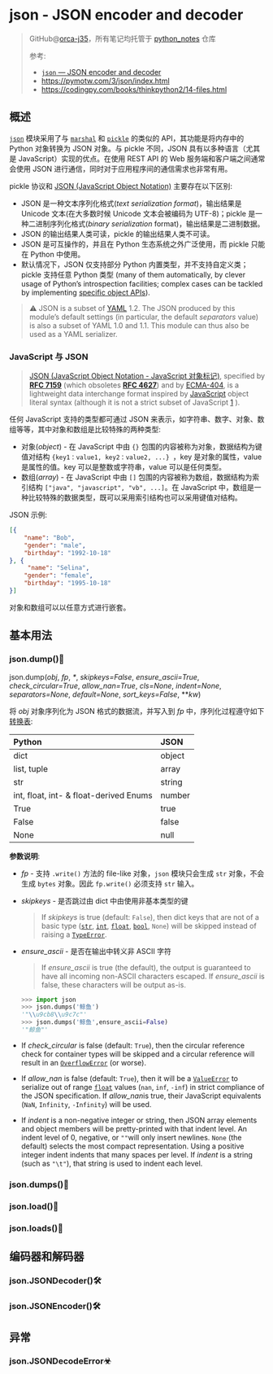 # json - JSON encoder and decoder
> GitHub@[orca-j35](https://github.com/orca-j35)，所有笔记均托管于 [python_notes](https://github.com/orca-j35/python_notes) 仓库
>
> 参考:
>
> - [`json` — JSON encoder and decoder](https://docs.python.org/3/library/json.html)
> - https://pymotw.com/3/json/index.html
> - https://codingpy.com/books/thinkpython2/14-files.html

## 概述

[`json`](https://docs.python.org/3/library/json.html#module-json) 模块采用了与 [`marshal`](https://docs.python.org/3/library/marshal.html#module-marshal) 和 [`pickle`](https://docs.python.org/3/library/pickle.html#module-pickle) 的类似的 API，其功能是将内存中的 Python 对象转换为 JSON 对象。与 pickle 不同，JSON 具有以多种语言（尤其是 JavaScript）实现的优点。在使用 REST API 的 Web 服务端和客户端之间通常会使用 JSON 进行通信，同时对于应用程序间的通信需求也非常有用。

pickle 协议和 [JSON (JavaScript Object Notation)](http://json.org/) 主要存在以下区别:

- JSON 是一种文本序列化格式(*text* *serialization* *format*)，输出结果是 Unicode 文本(在大多数时候 Unicode 文本会被编码为 UTF-8)；pickle 是一种二进制序列化格式(*binary* *serialization* format)，输出结果是二进制数据。
- JSON 的输出结果人类可读，pickle 的输出结果人类不可读。
- JSON 是可互操作的，并且在 Python 生态系统之外广泛使用，而 pickle 只能在 Python 中使用。
- 默认情况下，JSON 仅支持部分 Python 内置类型，并不支持自定义类；pickle 支持任意 Python 类型 (many of them automatically, by clever usage of Python’s introspection facilities; complex cases can be tackled by implementing [specific object APIs](https://docs.python.org/3/library/pickle.html#pickle-inst)).



> ⚠ JSON is a subset of [YAML](http://yaml.org/) 1.2. The JSON produced by this module’s default settings (in particular, the default *separators* value) is also a subset of YAML 1.0 and 1.1. This module can thus also be used as a YAML serializer.



### JavaScript 与 JSON

> [JSON (JavaScript Object Notation - JavaScript 对象标记)](http://json.org/), specified by [**RFC 7159**](https://tools.ietf.org/html/rfc7159.html) (which obsoletes [**RFC 4627**](https://tools.ietf.org/html/rfc4627.html)) and by [ECMA-404](http://www.ecma-international.org/publications/standards/Ecma-404.htm), is a lightweight data interchange format inspired by [JavaScript](https://en.wikipedia.org/wiki/JavaScript) object literal syntax (although it is not a strict subset of JavaScript [1](https://docs.python.org/3/library/json.html#rfc-errata) ).

任何 JavaScript 支持的类型都可通过 JSON 来表示，如字符串、数字、对象、数组等等，其中对象和数组是比较特殊的两种类型:

- 对象(*object*) - 在 JavaScript 中由 `{}` 包围的内容被称为对象，数据结构为键值对结构 `{key1：value1, key2：value2, ...} `，key 是对象的属性，value 是属性的值。key 可以是整数或字符串，value 可以是任何类型。
- 数组(*array*) - 在 JavaScript 中由 `[]` 包围的内容被称为数组，数据结构为索引结构 ` ["java", "javascript", "vb", ...] `。在 JavaScript 中，数组是一种比较特殊的数据类型，既可以采用索引结构也可以采用键值对结构。

JSON 示例:

```json
[{
    "name": "Bob",
    "gender": "male",
    "birthday": "1992-10-18"
}, {
     "name": "Selina",
    "gender": "female",
    "birthday": "1995-10-18"
}]
```

对象和数组可以以任意方式进行嵌套。

## 基本用法

### json.dump()🔨

json.dump(*obj*, *fp*, *\**, *skipkeys=False*, *ensure_ascii=True*, *check_circular=True*, *allow_nan=True*, *cls=None*, *indent=None*, *separators=None*, *default=None*, *sort_keys=False*, ***kw*)

将 *obj* 对象序列化为 JSON 格式的数据流，并写入到 *fp* 中，序列化过程遵守如下[转换表](https://docs.python.org/3/library/json.html#py-to-json-table):

| Python                                 | JSON   |
| :------------------------------------- | :----- |
| dict                                   | object |
| list, tuple                            | array  |
| str                                    | string |
| int, float, int- & float-derived Enums | number |
| True                                   | true   |
| False                                  | false  |
| None                                   | null   |

**参数说明**:

- *fp* - 支持 `.write()` 方法的 file-like 对象，`json` 模块只会生成 `str` 对象，不会生成 `bytes` 对象。因此 `fp.write()` 必须支持 `str` 输入。

- *skipkeys* - 是否跳过由 dict 中由使用非基本类型的键

  > If *skipkeys* is true (default: `False`), then dict keys that are not of a basic type ([`str`](https://docs.python.org/3/library/stdtypes.html#str), [`int`](https://docs.python.org/3/library/functions.html#int), [`float`](https://docs.python.org/3/library/functions.html#float), [`bool`](https://docs.python.org/3/library/functions.html#bool), `None`) will be skipped instead of raising a [`TypeError`](https://docs.python.org/3/library/exceptions.html#TypeError).

- *ensure_ascii* - 是否在输出中转义非 ASCII 字符

  > If *ensure_ascii* is true (the default), the output is guaranteed to have all incoming non-ASCII characters escaped. If *ensure_ascii* is false, these characters will be output as-is.

  ```python
  >>> import json
  >>> json.dumps('鲸鱼')
  '"\\u9cb8\\u9c7c"'
  >>> json.dumps('鲸鱼',ensure_ascii=False)
  '"鲸鱼"'
  ```

- If *check_circular* is false (default: `True`), then the circular reference check for container types will be skipped and a circular reference will result in an [`OverflowError`](https://docs.python.org/3/library/exceptions.html#OverflowError) (or worse).

- If *allow_nan* is false (default: `True`), then it will be a [`ValueError`](https://docs.python.org/3/library/exceptions.html#ValueError) to serialize out of range [`float`](https://docs.python.org/3/library/functions.html#float) values (`nan`, `inf`, `-inf`) in strict compliance of the JSON specification. If *allow_nan*is true, their JavaScript equivalents (`NaN`, `Infinity`, `-Infinity`) will be used.

- If *indent* is a non-negative integer or string, then JSON array elements and object members will be pretty-printed with that indent level. An indent level of 0, negative, or `""`will only insert newlines. `None` (the default) selects the most compact representation. Using a positive integer indent indents that many spaces per level. If *indent* is a string (such as `"\t"`), that string is used to indent each level.

### json.dumps()🔨



### json.load()🔨



### json.loads()🔨



## 编码器和解码器

### json.JSONDecoder()🛠



### json.JSONEncoder()🛠



## 异常

### json.JSONDecodeError☣

















